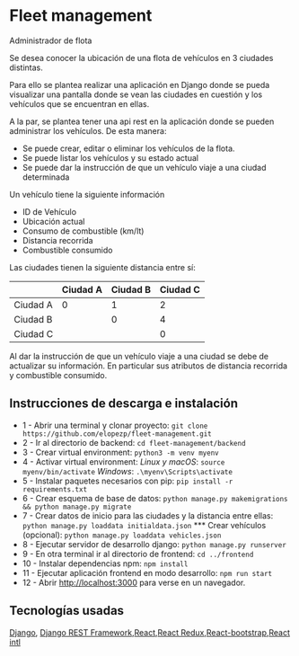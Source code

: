 # Fleet management
Administrador de flota

Se desea conocer la ubicación de una flota de vehículos en 3 ciudades distintas.

Para ello se plantea realizar una aplicación en Django donde se pueda visualizar una pantalla donde se vean las ciudades en cuestión y los vehículos que se encuentran en ellas.

A la par, se plantea tener una api rest en la aplicación donde se pueden administrar los vehículos. De esta manera:
- Se puede crear, editar o eliminar los vehículos de la flota.
- Se puede listar los vehículos y su estado actual
- Se puede dar la instrucción de que un vehículo viaje a una ciudad determinada

Un vehículo tiene la siguiente información
- ID de Vehículo
- Ubicación actual
- Consumo de combustible (km/lt)
- Distancia recorrida
- Combustible consumido

Las ciudades tienen la siguiente distancia entre sí:

|| Ciudad A  | Ciudad B  | Ciudad C|
|---- |-----|-------|-------|
| Ciudad A|0|1|2|
| Ciudad B||0|4|
| Ciudad C|||0|

Al dar la instrucción de que un vehículo viaje a una ciudad se debe de actualizar su información. En particular sus atributos de distancia recorrida y combustible consumido.


## Instrucciones de descarga e instalación

* 1 - Abrir una terminal y clonar proyecto: `git clone https://github.com/elopezp/fleet-management.git`
* 2 - Ir al directorio de backend: `cd fleet-management/backend`
* 3 - Crear virtual environment:
`python3 -m venv myenv`
* 4 - Activar virtual environment:
_Linux y macOS_:
`source myenv/bin/activate`
_Windows_:
`.\myenv\Scripts\activate`
* 5 - Instalar paquetes necesarios con pip: `pip install -r requirements.txt`
* 6 - Crear esquema de base de datos: `python manage.py makemigrations && python manage.py migrate`
* 7 - Crear datos de inicio para las ciudades y la distancia entre ellas: `python manage.py loaddata initialdata.json`
*** Crear vehículos (opcional):
`python manage.py loaddata vehicles.json`
* 8 - Ejecutar servidor de desarrollo django: `python manage.py runserver`
* 9 - En otra terminal ir al directorio de frontend: `cd ../frontend`
* 10 - Instalar dependencias npm: `npm install`
* 11 - Ejecutar aplicación frontend en modo desarrollo: `npm run start`
* 12 - Abrir [http://localhost:3000](http://localhost:3000) para verse en un navegador.

## Tecnologías usadas

[Django](https://www.djangoproject.com/), [Django REST Framework](https://www.django-rest-framework.org/),[React](https://reactjs.org/),[React Redux](https://react-redux.js.org/),[React-bootstrap](https://react-bootstrap.github.io/),[React intl ](https://formatjs.io/docs/getting-started/installation/)
